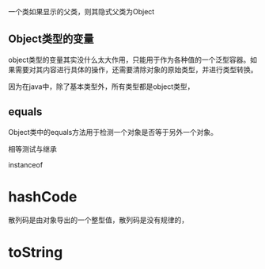 

一个类如果显示的父类，则其隐式父类为Object

## Object类型的变量

object类型的变量其实没什么太大作用，只能用于作为各种值的一个泛型容器。如果需要对其内容进行具体的操作，还需要清除对象的原始类型，并进行类型转换。

因为在java中，除了基本类型外，所有类型都是object类型，


## equals
Object类中的equals方法用于检测一个对象是否等于另外一个对象。


相等测试与继承


instanceof



# hashCode

散列码是由对象导出的一个整型值，散列码是没有规律的，


# toString








